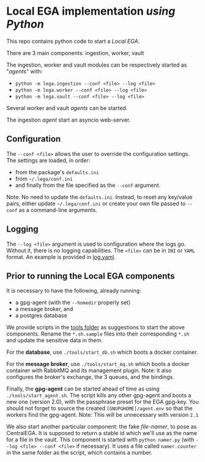 # Local EGA implementation _using Python_

This repo contains python code to start a _Local EGA_.

There are 3 main components: ingestion, worker, vault

The ingestion, worker and vault modules can be respectively started as "_agents_" with:
* `python -m lega.ingestion --conf <file> --log <file>`
* `python -m lega.worker --conf <file> --log <file>`
* `python -m lega.vault --conf <file> --log <file>`

Several worker and vault _agents_ can be started.

The ingestion _agent_ start an asyncio web-server.

## Configuration

The `--conf <file>` allows the user to override the configuration settings.
The settings are loaded, in order:
* from the package's `defaults.ini`
* from `~/.lega/conf.ini`
* and finally from the file specified as the `--conf` argument.

Note: No need to update the `defaults.ini`. Instead, to reset any
key/value pairs, either update `~/.lega/conf.ini` or create your own
file passed to `--conf` as a command-line arguments.

## Logging

The `--log <file>` argument is used to configuration where the logs go.
Without it, there is no logging capabilities.
The `<file>` can be in `INI` or `YAML` format.
An example is provided in [log.yaml](./tools/log.yaml).

## Prior to running the Local EGA components

It is necessary to have the following, already running:
* a gpg-agent (with the `--homedir` properly set)
* a message broker, and
* a postgres database

We provide scripts in the [tools folder](./tools) as suggestions to start the above components.
Rename the `*.sh.sample` files into their corresponding `*.sh` and update the sensitive data in them.

For the **database**, use `./tools/start_db.sh` which boots a docker container.
		
For the **message broker**, use `./tools/start_mq.sh` which boots a docker container with RabbitMQ and its management plugin.
Note: it also configures the broker's exchange, the 3 queues, and the bindings.

Finally, the **gpg-agent** can be started ahead of time as using `./tools/start_agent.sh`.
The script kills any other gpg-agent and boots a new one (version 2.0), with the passphrase preset for the EGA gpg-key.
You should not forget to source the created `[GNUPGHOME]/agent.env` so that the workers find the gpg-agent.
Note: This will be unnecessary with version `2.1`

We also start another particular component: the fake *file-namer*, to
pose as CentralEGA. It is supposed to return a stable id which we'll
use as the name for a file in the vault. This component is started
with `python namer.py` (with `--log <file> --conf <file>` if
necessary). It uses a file called `namer.counter` in the same folder
as the script, which contains a number.
